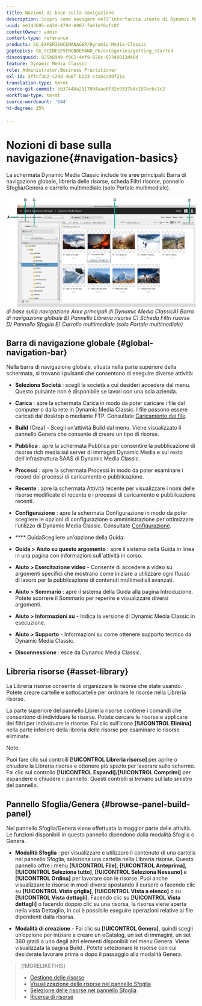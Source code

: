 ```yaml
---
title: Nozioni di base sulla navigazione
description: Scopri come navigare nell’interfaccia utente di Dynamic Media Classic.
uuid: ee143695-e42d-479d-b907-fe61ef6cfc0f
contentOwner: admin
content-type: reference
products: SG_EXPERIENCEMANAGER/Dynamic-Media-Classic
geptopics: SG_SCENESEVENONDEMAND_PK/categories/getting_started
discoiquuid: 825b8949-f961-4ef9-828c-07349013d40d
feature: Dynamic Media Classic
role: Administrator,Business Practitioner
exl-id: 3ffcfab2-c29d-4b0f-b223-c4a5ca99f21a
translation-type: tm+mt
source-git-commit: eb37440a2917094aae8f32e9337b4c187ec6c1c2
workflow-type: tm+mt
source-wordcount: '644'
ht-degree: 25%

---
```


# Nozioni di base sulla navigazione{#navigation-basics}

La schermata Dynamic Media Classic include tre aree principali: Barra di navigazione globale, libreria delle risorse, scheda Filtri risorse, pannello Sfoglia/Genera e carrello multimediale (solo Portale multimediale).

![Nozioni ](/help/assets/gs_navigation_basics_popup_popup.png)
*di base sulla navigazione*
*Aree principali di Dynamic Media ClassicA) Barra di navigazione globale B) Pannello Libreria risorse C) Scheda Filtri risorse D) Pannello Sfoglia E) Carrello multimediale (solo Portale multimediale)*

## Barra di navigazione globale {#global-navigation-bar}

Nella barra di navigazione globale, situata nella parte superiore della schermata, si trovano i pulsanti che consentono di eseguire diverse attività:

* **Seleziona Società** : scegli la società a cui desideri accedere dal menu. Questo pulsante non è disponibile se lavori con una sola azienda.

* **Carica** : apre la schermata Carica in modo da poter caricare i file dal computer o dalla rete in Dynamic Media Classic. I file possono essere caricati dal desktop o mediante FTP. Consultate [Caricamento dei file](/help/uploading-files.md).

* **Build**  (Crea) - Scegli un’attività Build dal menu. Viene visualizzato il pannello Genera che consente di creare un tipo di risorse.

* **Pubblica** : apre la schermata Pubblica per consentire la pubblicazione di risorse rich media sui server di immagini Dynamic Media e sul resto dell’infrastruttura SAAS di Dynamic Media Classic.

* **Processi** : apre la schermata Processi in modo da poter esaminare i record dei processi di caricamento e pubblicazione.

* **Recente** : apre la schermata Attività recente per visualizzare i nomi delle risorse modificate di recente e i processi di caricamento e pubblicazione recenti.

* **Configurazione** : apre la schermata Configurazione in modo da poter scegliere le opzioni di configurazione o amministrazione per ottimizzare l’utilizzo di Dynamic Media Classic. Consultate [Configurazione](/help/setup-basics.md).

* **** GuidaScegliere un&#39;opzione della Guida:

* **Guida > Aiuto su questo argomento** : apre il sistema della Guida in linea in una pagina con informazioni sull&#39;attività in corso.

* **Aiuto > Esercitazione video**  - Consente di accedere a video su argomenti specifici che mostrano come iniziare a utilizzare ogni flusso di lavoro per la pubblicazione di contenuti multimediali avanzati.

* **Aiuto > Sommario** : apre il sistema della Guida alla pagina Introduzione. Potete scorrere il Sommario per reperire e visualizzare diversi argomenti.

* **Aiuto > Informazioni su**  - Indica la versione di Dynamic Media Classic in esecuzione.

* **Aiuto > Supporto**  - Informazioni su come ottenere supporto tecnico da Dynamic Media Classic.

* **Disconnessione** : esce da Dynamic Media Classic.

## Libreria risorse {#asset-library}

La Libreria risorse consente di organizzare le risorse che state usando. Potete creare cartelle e sottocartelle per ordinare le risorse nella Libreria risorse.

La parte superiore del pannello Libreria risorse contiene i comandi che consentono di individuare le risorse. Potete cercare le risorse e applicare dei filtri per individuare le risorse. Fai clic sull’icona **[!UICONTROL Elimina]** nella parte inferiore della libreria delle risorse per esaminare le risorse eliminate.

>[!NOTE]
>
>Puoi fare clic sui controlli **[!UICONTROL Libreria risorse]** per aprire o chiudere la Libreria risorse e ottenere più spazio per lavorare sullo schermo. Fai clic sul controllo **[!UICONTROL Espandi]**/**[!UICONTROL Comprimi]** per espandere o chiudere il pannello. Questi controlli si trovano sul lato sinistro del pannello.

## Pannello Sfoglia/Genera {#browse-panel-build-panel}

Nel pannello Sfoglia/Genera viene effettuata la maggior parte delle attività. Le funzioni disponibili in questo pannello dipendono dalla modalità Sfoglia o Genera.

* **Modalità Sfoglia** : per visualizzare e utilizzare il contenuto di una cartella nel pannello Sfoglia, seleziona una cartella nella Libreria risorse. Questo pannello offre i menu **[!UICONTROL File]**, **[!UICONTROL Anteprima]**, **[!UICONTROL Seleziona tutto]**, **[!UICONTROL Seleziona Nessuno]** e **[!UICONTROL Ordina]** per lavorare con le risorse. Puoi anche visualizzare le risorse in modi diversi spostando il cursore o facendo clic su **[!UICONTROL Vista griglia]**, **[!UICONTROL Vista a elenco]** o su **[!UICONTROL Vista dettagli]**. Facendo clic su **[!UICONTROL Vista dettagli]** o facendo doppio clic su una risorsa, la risorsa viene aperta nella vista Dettaglio, in cui è possibile eseguire operazioni relative ai file dipendenti dalla risorsa.

* **Modalità di creazione**  - Fai clic su  **[!UICONTROL Genera]**, quindi scegli un’opzione per iniziare a creare un eCatalog, un set di immagini, un set 360 gradi o uno degli altri elementi disponibili nel menu Genera. Viene visualizzata la pagina Build . Potete selezionare le risorse con cui desiderate lavorare prima o dopo il passaggio alla modalità Genera.

>[!MORELIKETHIS]
>
>* [Gestione delle risorse](about-managing-assets.md)
>* [Visualizzazione delle risorse nel pannello Sfoglia](viewing-assets-browse-panel.md#viewing_assets_in_the_browse_panel)
>* [Selezione delle risorse nel pannello Sfoglia](selecting-assets-browse-panel.md#selecting_assets_in_the_browse_panel)
>* [Ricerca di risorse](searching-assets.md#searching_assets)

